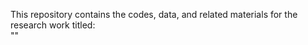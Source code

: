 This repository contains the codes, data, and related materials for the research work titled:  
"<Your Manuscript Title Here>"

